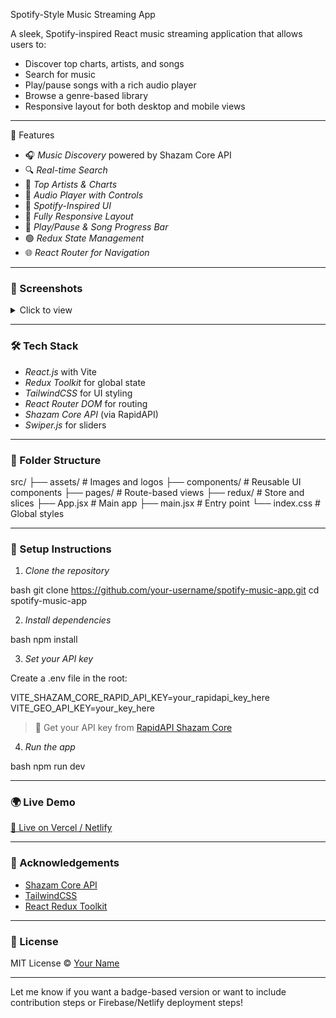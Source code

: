 Spotify-Style Music Streaming App

A sleek, Spotify-inspired React music streaming application that allows users to:

* Discover top charts, artists, and songs
* Search for music
* Play/pause songs with a rich audio player
* Browse a genre-based library
* Responsive layout for both desktop and mobile views

---

🚀 Features

* 🎧 *Music Discovery* powered by Shazam Core API
* 🔍 *Real-time Search*
* 📀 *Top Artists & Charts*
* 🎼 *Audio Player with Controls*
* 🎨 *Spotify-Inspired UI*
* 📱 *Fully Responsive Layout*
* 🎵 *Play/Pause & Song Progress Bar*
* 🟢 *Redux State Management*
* 🌐 *React Router for Navigation*

---

### 📸 Screenshots

<details>
<summary>Click to view</summary>

![Home](https://your-screenshot-url.com/home.png)
![Player](https://your-screenshot-url.com/player.png)
![Sidebar](https://your-screenshot-url.com/sidebar.png)

</details>

---

### 🛠 Tech Stack

* *React.js* with Vite
* *Redux Toolkit* for global state
* *TailwindCSS* for UI styling
* *React Router DOM* for routing
* *Shazam Core API* (via RapidAPI)
* *Swiper.js* for sliders

---

### 🧠 Folder Structure


src/
├── assets/            # Images and logos
├── components/        # Reusable UI components
├── pages/             # Route-based views
├── redux/             # Store and slices
├── App.jsx            # Main app
├── main.jsx           # Entry point
└── index.css          # Global styles


---

### 🔧 Setup Instructions

1. *Clone the repository*

bash
git clone https://github.com/your-username/spotify-music-app.git
cd spotify-music-app


2. *Install dependencies*

bash
npm install


3. *Set your API key*

Create a .env file in the root:


VITE_SHAZAM_CORE_RAPID_API_KEY=your_rapidapi_key_here
VITE_GEO_API_KEY=your_key_here

> 🔐 Get your API key from [RapidAPI Shazam Core](https://rapidapi.com/deezerdevs/api/shazam-core)

4. *Run the app*

bash
npm run dev


---

### 🌍 Live Demo

[🚀 Live on Vercel / Netlify](https://your-deployment-url.com)

---

### 🙏 Acknowledgements

* [Shazam Core API](https://rapidapi.com/deezerdevs/api/shazam-core)
* [TailwindCSS](https://tailwindcss.com/)
* [React Redux Toolkit](https://redux-toolkit.js.org/)

---

### 📃 License

MIT License © [Your Name](https://github.com/your-username)

---

Let me know if you want a badge-based version or want to include contribution steps or Firebase/Netlify deployment steps!
